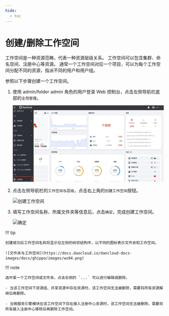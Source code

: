 ```yaml
---
hide:
  - toc
---
```


# 创建/删除工作空间

工作空间是一种资源范畴，代表一种资源层级关系。
工作空间可以包含集群、命名空间、注册中心等资源。
通常一个工作空间对应一个项目，可以为每个工作空间分配不同的资源，指派不同的用户和用户组。

参照以下步骤创建一个工作空间。

1. 使用 admin/folder admin 角色的用户登录 Web 控制台，点击左侧导航栏底部的`全局管理`。

    ![全局管理](../../images/ws01.png)

3. 点击左侧导航栏的`工作空间与层级`，点击右上角的`创建工作空间`按钮。

    ![创建工作空间](https://docs.daocloud.io/daocloud-docs-images/docs/ghippo/images/ws02.png)

4. 填写工作空间名称、所属文件夹等信息后，点击`确定`，完成创建工作空间。

    ![确定](https://docs.daocloud.io/daocloud-docs-images/docs/ghippo/images/ws03.png)

!!! tip

    创建成功后工作空间名称将显示在左侧的树状结构中，以不同的图标表示文件夹和工作空间。

    ![文件夹与工作空间](https://docs.daocloud.io/daocloud-docs-images/docs/ghippo/images/ws04.png)

!!! note

    选中某一个工作空间或文件夹，点击右侧的 `...` 可以进行编辑或删除。

    - 当该工作空间下资源组、共享资源中存在资源时，该工作空间无法被删除，需要将所有资源解绑后再删除。

    - 当微服务引擎模块在该工作空间下存在接入注册中心资源时，该工作空间无法被删除，需要将所有接入注册中心移除后再删除工作空间。
